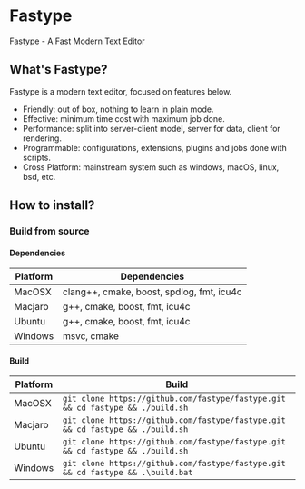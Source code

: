 # Fastype

Fastype - A Fast Modern Text Editor

## What's Fastype?

Fastype is a modern text editor, focused on features below.

* Friendly: out of box, nothing to learn in plain mode.
* Effective: minimum time cost with maximum job done.
* Performance: split into server-client model, server for data, client for rendering.
* Programmable: configurations, extensions, plugins and jobs done with scripts.
* Cross Platform: mainstream system such as windows, macOS, linux, bsd, etc.

## How to install?

### Build from source

#### Dependencies

| Platform | Dependencies                              |
|----------|-------------------------------------------|
|  MacOSX  | clang++, cmake, boost, spdlog, fmt, icu4c |
|  Macjaro | g++, cmake, boost, fmt, icu4c             |
|  Ubuntu  | g++, cmake, boost, fmt, icu4c             |
|  Windows | msvc, cmake                               |

#### Build

| Platform | Build                                                                           |
|----------|---------------------------------------------------------------------------------|
|  MacOSX  | `git clone https://github.com/fastype/fastype.git && cd fastype && ./build.sh`  |
|  Macjaro | `git clone https://github.com/fastype/fastype.git && cd fastype && ./build.sh`  |
|  Ubuntu  | `git clone https://github.com/fastype/fastype.git && cd fastype && ./build.sh`  |
|  Windows | `git clone https://github.com/fastype/fastype.git && cd fastype && .\build.bat` |

